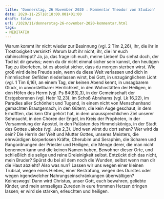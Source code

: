 ```yaml
---
title: 'Donnerstag, 26 November 2020 : Kommentar Theodor von Studion'
date: 2020-11-25T18:18:00.001+01:00
draft: false
url: /2020/11/donnerstag-26-november-2020-kommentar.html
tags: 
- MEDITATIO
---
```


Warum kommt ihr nicht wieder zur Besinnung (vgl. 2 Tim 2,26), ihr, die ihr in Trostlosigkeit versinkt? Warum lauft ihr nicht, ihr, die ihr euch dahinschleppt? Ja, ja, das frage ich euch, meine Lieben! Du siehst doch, der Tod ist dir gewiss; wenn du dir nicht einmal sicher sein kannst, den heutigen Tag zu überleben, ist es absolut sicher, dass du morgen sterben wirst. Wie groß wird deine Freude sein, wenn du diese Welt verlassen und dich in himmlischen Gefilden niederlassen wirst, bei Gott, in unzugänglichem Licht (vgl. 1 Tim 6,16), an einem Tag, der keinen Abend kennt, in unsagbarem Glück, in unvorstellbarer Herrlichkeit, in den Wohnstätten der Heiligen, in den Höfen des Herrn (vgl. Ps 84(83),3), in der Gemeinschaft der Erstgeborenen (vgl. Hebr 12,23), im Schoß Abrahams (vgl. Lk 16,22), im Paradies aller Schönheit und Tugend, in einem nicht von Menschenhand gemachten Brautgemach, in den Gütern, die kein Auge geschaut, in dem Erhofften, das kein Ohr gehört hat, in dem unaussprechlichen Ziel unserer Sehnsucht, in den Chören der Engel, im Kreis der Propheten, in der Versammlung der Apostel, in den Palästen des Himmelskönigs, in der Stadt des Gottes Jakobs (vgl. Jes 2,3). Und wen wirst du dort sehen? Wer wird da sein? Die Herrin der Welt und Mutter Gottes, unseres Meisters, die ehrwürdigen körperlosen Kräfte, Cherubim und Seraphim, die Scharen und Rangordnungen der Priester und Heiligen, die Menge derer, die man nicht benennen kann und die keinen Namen haben, Bewohner dieser Orte, und schließlich die selige und reine Dreieinigkeit selbst. Entzückt dich das nicht, mein Bruder? Spürst du bei all dem noch die Wunden, selbst wenn man dir die Haut abzieht? Also was nun? Lassen wir uns wegen einer kleinen Trübsal, wegen eines Hiebes, einer Bestrafung, wegen des Durstes oder wegen irgendwelcher Nahrungseinschränkungen überwältigen? Keineswegs! Dann wird Christus, unser Gott, euch bewahren, geliebte Kinder, und mein armseliges Zureden in eure frommen Herzen dringen lassen; er wird sie stärken, erleuchten und heiligen.